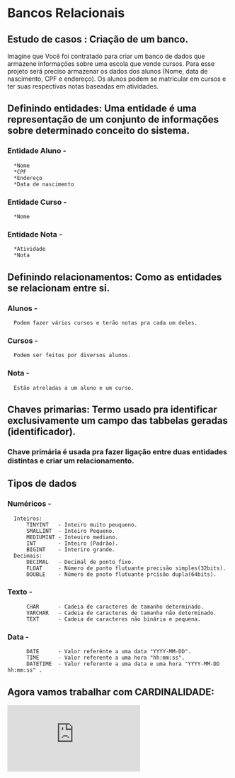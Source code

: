 # Bancos Relacionais
## Estudo de casos : Criação de um banco.
Imagine que Você foi contratado para criar um banco de dados que armazene informações sobre uma escola que vende cursos.
Para esse projeto será preciso armazenar os dados dos alunos (Nome, data de nascimento, CPF e endereço).
Os alunos podem se matricular em cursos e ter suas respectivas notas baseadas em atividades.

## Definindo entidades: Uma entidade é uma representação de um conjunto de informações sobre determinado conceito do sistema.
### Entidade Aluno  - 
      *Nome
      *CPF
      *Endereço
      *Data de nascimento
### Entidade Curso  - 
      *Nome
### Entidade Nota   - 
      *Atividade
      *Nota
## Definindo relacionamentos: Como as entidades se relacionam entre si.
### Alunos  - 
      Podem fazer vários cursos e terão notas pra cada um deles.
### Cursos  - 
      Podem ser feitos por diversos alunos.
### Nota    - 
      Estão atreladas a um aluno e um curso.
## Chaves primarias: Termo usado pra identificar exclusivamente um campo das tabbelas geradas (identificador).
### Chave primária é usada pra fazer ligação entre duas entidades distintas e criar um relacionamento. 
## Tipos de dados
### Numéricos  -
      Inteiros: 
          TINYINT   - Inteiro muito peuqueno.
          SMALLINT  - Inteiro Pequeno.
          MEDIUMINT - Inteuiro mediano.
          INT       - Inteiro (Padrão).
          BIGINT    - Interiro grande.
      Decimais:
          DECIMAL   - Decimal de ponto fixo.
          FLOAT     - Número de ponto flutuante precisão simples(32bits).
          DOUBLE    - Número de pnoto flutuante prcisão dupla(64bits).
### Texto      -
          CHAR      - Cadeia de caracteres de tamanho determinado.
          VARCHAR   - Cadeia de caracteres de tamanha não determinado.
          TEXT      - Cadeia de caracteres não binária e pequena.
### Data       -
          DATE      - Valor referênte a uma data "YYYY-MM-DD".
          TIME      - Valor referente a uma hora "hh:mm:ss".
          DATETIME  - Valor referente a uma data e uma hora "YYYY-MM-DD hh:mm:ss" . 
## Agora vamos trabalhar com CARDINALIDADE: 
![Introdução Cardinalidade](https://github.com/ERONILDOJUNIOR/SQL-introdu-o/blob/main/AULAS/Cardinalidade.md)
